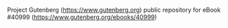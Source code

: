 Project Gutenberg (https://www.gutenberg.org) public repository for eBook #40999 (https://www.gutenberg.org/ebooks/40999)
